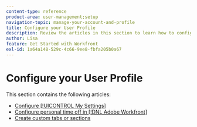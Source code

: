 ```yaml
---
content-type: reference
product-area: user-management;setup
navigation-topic: manage-your-account-and-profile
title: Configure your User Profile
description: Review the articles in this section to learn how to configure your [!DNL Workfront] user profile.
author: Lisa
feature: Get Started with Workfront
exl-id: 1a64a148-529c-4c66-9ee8-fbfa205b0a67
---
```

# Configure your User Profile

This section contains the following articles:

* [Configure [!UICONTROL My Settings]](../../../workfront-basics/manage-your-account-and-profile/configuring-your-user-profile/configure-my-settings.md)
* [Configure personal time off in [!DNL Adobe Workfront]](../../../workfront-basics/manage-your-account-and-profile/configuring-your-user-profile/personal-time-overview.md)
* [Create custom tabs or sections](../../../workfront-basics/manage-your-account-and-profile/configuring-your-user-profile/create-custom-tabs.md)
